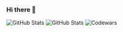 ### Hi there 👋

![GitHub Stats](https://github-readme-stats.vercel.app/api/top-langs/?username=hennndev&theme=dark&show_icons=true&hide_border=true&layout=compact)
![GitHub Stats](https://github-readme-streak-stats.herokuapp.com/?user=hennndev&theme=dark&hide_border=true)
![Codewars](https://github.r2v.ch/codewars?user=hennndev&name=true&top_languages=true&stroke=%23b362ff&theme=purple_dark)
